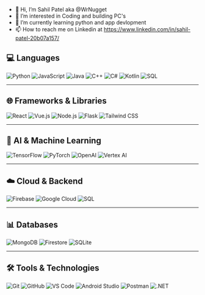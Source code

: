 - 👋 Hi, I’m Sahil Patel aka @WrNugget
- 👀 I’m interested in Coding and building PC's
- 🌱 I’m currently learning python and app devlopment 
- 📫 How to reach me on Linkedin at https://www.linkedin.com/in/sahil-patel-20b07a157/

<!---
War-Nugget/War-Nugget is a ✨ special ✨ repository because its `README.md` (this file) appears on your GitHub profile.
You can click the Preview link to take a look at your changes.
--->
## 💻 Languages

![Python](https://img.shields.io/badge/-Python-3776AB?logo=python&logoColor=white&style=flat)
![JavaScript](https://img.shields.io/badge/-JavaScript-F7DF1E?logo=javascript&logoColor=black&style=flat)
![Java](https://img.shields.io/badge/-Java-007396?logo=java&logoColor=white&style=flat)
![C++](https://img.shields.io/badge/-C++-00599C?logo=c%2b%2b&logoColor=white&style=flat)
![C#](https://img.shields.io/badge/-C%23-239120?logo=c-sharp&logoColor=white&style=flat)
![Kotlin](https://img.shields.io/badge/-Kotlin-0095D5?logo=kotlin&logoColor=white&style=flat)
![SQL](https://img.shields.io/badge/-SQL-4479A1?logo=mysql&logoColor=white&style=flat)

---

## 🌐 Frameworks & Libraries

![React](https://img.shields.io/badge/-React-61DAFB?logo=react&logoColor=black&style=flat)
![Vue.js](https://img.shields.io/badge/-Vue.js-4FC08D?logo=vue.js&logoColor=white&style=flat)
![Node.js](https://img.shields.io/badge/-Node.js-339933?logo=node.js&logoColor=white&style=flat)
![Flask](https://img.shields.io/badge/-Flask-000000?logo=flask&logoColor=white&style=flat)
![Tailwind CSS](https://img.shields.io/badge/-TailwindCSS-06B6D4?logo=tailwind-css&logoColor=white&style=flat)

---

## 🧠 AI & Machine Learning

![TensorFlow](https://img.shields.io/badge/-TensorFlow-FF6F00?logo=tensorflow&logoColor=white&style=flat)
![PyTorch](https://img.shields.io/badge/-PyTorch-EE4C2C?logo=pytorch&logoColor=white&style=flat)
![OpenAI](https://img.shields.io/badge/-OpenAI-412991?logo=openai&logoColor=white&style=flat)
![Vertex AI](https://img.shields.io/badge/-Vertex%20AI-1A73E8?logo=googlecloud&logoColor=white&style=flat)

---

## ☁️ Cloud & Backend

![Firebase](https://img.shields.io/badge/-Firebase-FFCA28?logo=firebase&logoColor=black&style=flat)
![Google Cloud](https://img.shields.io/badge/-GoogleCloud-4285F4?logo=google-cloud&logoColor=white&style=flat)
![SQL](https://img.shields.io/badge/-SQL-4479A1?logo=mysql&logoColor=white&style=flat)

---

## 📊 Databases

![MongoDB](https://img.shields.io/badge/-MongoDB-47A248?logo=mongodb&logoColor=white&style=flat)
![Firestore](https://img.shields.io/badge/-Firestore-FFCA28?logo=firebase&logoColor=black&style=flat)
![SQLite](https://img.shields.io/badge/-SQLite-003B57?logo=sqlite&logoColor=white&style=flat)

---

## 🛠️ Tools & Technologies

![Git](https://img.shields.io/badge/-Git-F05032?logo=git&logoColor=white&style=flat)
![GitHub](https://img.shields.io/badge/-GitHub-181717?logo=github&logoColor=white&style=flat)
![VS Code](https://img.shields.io/badge/-VSCode-007ACC?logo=visual-studio-code&logoColor=white&style=flat)
![Android Studio](https://img.shields.io/badge/-Android%20Studio-3DDC84?logo=android-studio&logoColor=white&style=flat)
![Postman](https://img.shields.io/badge/-Postman-FF6C37?logo=postman&logoColor=white&style=flat)
![.NET](https://img.shields.io/badge/-.NET-512BD4?logo=dotnet&logoColor=white&style=flat)

